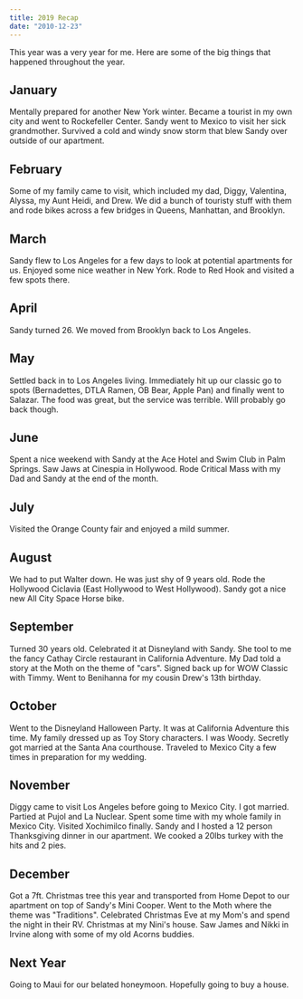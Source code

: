 ```yaml
---
title: 2019 Recap
date: "2010-12-23"
---
```


This year was a very year for me. Here are some of the big things that happened throughout the year.

## January

Mentally prepared for another New York winter. Became a tourist in my own city and went to Rockefeller Center. Sandy went to Mexico to visit her sick grandmother. Survived a cold and windy snow storm that blew Sandy over outside of our apartment.

## February

Some of my family came to visit, which included my dad, Diggy, Valentina, Alyssa, my Aunt Heidi, and Drew. We did a bunch of touristy stuff with them and rode bikes across a few bridges in Queens, Manhattan, and Brooklyn.

## March

Sandy flew to Los Angeles for a few days to look at potential apartments for us. Enjoyed some nice weather in New York. Rode to Red Hook and visited a few spots there.

## April

Sandy turned 26. We moved from Brooklyn back to Los Angeles.

## May

Settled back in to Los Angeles living. Immediately hit up our classic go to spots (Bernadettes, DTLA Ramen, OB Bear, Apple Pan) and finally went to Salazar. The food was great, but the service was terrible. Will probably go back though.

## June

Spent a nice weekend with Sandy at the Ace Hotel and Swim Club in Palm Springs. Saw Jaws at Cinespia in Hollywood. Rode Critical Mass with my Dad and Sandy at the end of the month.

## July

Visited the Orange County fair and enjoyed a mild summer.

## August

We had to put Walter down. He was just shy of 9 years old. Rode the Hollywood Ciclavia (East Hollywood to West Hollywood). Sandy got a nice new All City Space Horse bike.

## September

Turned 30 years old. Celebrated it at Disneyland with Sandy. She tool to me the fancy Cathay Circle restaurant in California Adventure. My Dad told a story at the Moth on the theme of "cars". Signed back up for WOW Classic with Timmy. Went to Benihanna for my cousin Drew's 13th birthday.

## October

Went to the Disneyland Halloween Party. It was at California Adventure this time. My family dressed up as Toy Story characters. I was Woody. Secretly got married at the Santa Ana courthouse. Traveled to Mexico City a few times in preparation for my wedding.

## November

Diggy came to visit Los Angeles before going to Mexico City. I got married. Partied at Pujol and La Nuclear. Spent some time with my whole family in Mexico City. Visited Xochimilco finally. Sandy and I hosted a 12 person Thanksgiving dinner in our apartment. We cooked a 20lbs turkey with the hits and 2 pies.

## December

Got a 7ft. Christmas tree this year and transported from Home Depot to our apartment on top of Sandy's Mini Cooper. Went to the Moth where the theme was "Traditions". Celebrated Christmas Eve at my Mom's and spend the night in their RV. Christmas at my Nini's house. Saw James and Nikki in Irvine along with some of my old Acorns buddies.

## Next Year

Going to Maui for our belated honeymoon. Hopefully going to buy a house.
